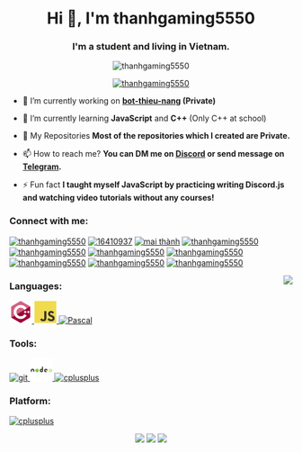 <h1 align="center">Hi 👋, I'm thanhgaming5550</h1>
<h3 align="center">I'm a student and living in Vietnam.</h3>

<p align="center"> <img src="https://komarev.com/ghpvc/?username=thanhgaming5550&label=Profile%20views&color=0e75b6&style=flat" alt="thanhgaming5550" /> </p>

<p align="center"> 
    <a href="https://github.com/ryo-ma/github-profile-trophy"><img src="https://github-profile-trophy.vercel.app/?username=thanhgaming5550&theme=darkhub&row=1&column=6" alt="thanhgaming5550"/> </a> 
</p>


- 🔭 I’m currently working on **[bot-thieu-nang](https://botthieunang.blogspot.com/) (Private)**

- 🌱 I’m currently learning **JavaScript** and **C++** (Only C++ at school)

- 📁 My Repositories **Most of the repositories which I created are Private.**

- 📫 How to reach me? **You can DM me on [Discord](https://discord.com/channels/@me/852937743381430342) or send message on [Telegram](https://t.me/thanhgaming5550).**

- ⚡ Fun fact **I taught myself JavaScript by practicing writing Discord.js and watching video tutorials without any courses!**


<h3 align="left">Connect with me:</h3>
<p align="left">
<a href="https://twitter.com/thanhgaming5550" target="blank"><img align="center" src="https://raw.githubusercontent.com/rahuldkjain/github-profile-readme-generator/master/src/images/icons/Social/twitter.svg" alt="thanhgaming5550" height="40" width="40" /></a>
<a href="https://stackoverflow.com/users/16410937" target="blank"><img align="center" src="https://raw.githubusercontent.com/rahuldkjain/github-profile-readme-generator/master/src/images/icons/Social/stack-overflow.svg" alt="16410937" height="40" width="40" /></a>
<a href="https://www.facebook.com/lachinh.vui.52459" target="blank"><img align="center" src="https://raw.githubusercontent.com/rahuldkjain/github-profile-readme-generator/master/src/images/icons/Social/facebook.svg" alt="mai thành" height="40" width="40" /></a>
<a href="https://www.youtube.com/channel/UCG931fUUMQJ4vpJGUQfwH7w" target="blank"><img align="center" src="https://raw.githubusercontent.com/rahuldkjain/github-profile-readme-generator/master/src/images/icons/Social/youtube.svg" alt="thanhgaming5550" height="40" width="40" /></a>
<a href="https://open.spotify.com/user/31lblbv6kp7lrkqsox4gtmigrupq" target="blank"><img align="center" src="https://open.scdn.co/cdn/images/favicon.5cb2bd30.ico" alt="thanhgaming5550" height="40" width="40" /></a>
<a href="https://steamcommunity.com/id/thanhgaming5550/" target="blank"><img align="center" src="https://upload.wikimedia.org/wikipedia/commons/thumb/8/83/Steam_icon_logo.svg/512px-Steam_icon_logo.svg.png" alt="thanhgaming5550" height="40" width="40" /></a>
<a href="https://www.twitch.tv/thanhgaming5550/" target="blank"><img align="center" src="https://www.freepnglogos.com/uploads/twitch-logo-vector-png-2.png" alt="thanhgaming5550" height="40" width="40" /></a>
<a href="https://www.pinterest.com/thanhgaming5550/" target="blank"><img align="center" src="https://s.pinimg.com/webapp/favicon-54a5b2af.png" alt="thanhgaming5550" height="40" width="40" /></a>
<a href="https://discord.com/users/384282911479693313" target="blank"><img align="center" src="https://i.imgur.com/CUl1zhb.png" alt="thanhgaming5550" height="40" width="40" /></a>
<a href="https://t.me/thanhgaming5550" target="blank"><img align="center" src="https://upload.wikimedia.org/wikipedia/commons/thumb/8/83/Telegram_2019_Logo.svg/800px-Telegram_2019_Logo.svg.png" alt="thanhgaming5550" height="40" width="40" /></a>
</p>


<p align="right"> 
<!---
    <a href="https://www.pinterest.com/pin/624241198351105697/"><img src="https://github.com/thanhgaming5550/thanhgaming5550/blob/main/bin/rounded-in-photoretrica.png?raw=true" align="right" height="260"></a>]
-->
	<a href="https://i.imgur.com/YqErliX.png"><img src="https://i.imgur.com/YqErliX.png" align="right" height="260"></a>
</p>

<h3 align="left">Languages:</h3>
<p align="left"> 
<a href="https://www.w3schools.com/cpp/" target="_blank" rel="noreferrer"> <img src="https://raw.githubusercontent.com/devicons/devicon/master/icons/cplusplus/cplusplus-original.svg" alt="cplusplus" width="40" height="40"/> </a> 
<a href="https://developer.mozilla.org/en-US/docs/Web/JavaScript" target="_blank" rel="noreferrer"> <img src="https://raw.githubusercontent.com/devicons/devicon/master/icons/javascript/javascript-original.svg" alt="javascript" width="40" height="40"/> </a> 
<a href="https://www.freepascal.org/" target="_blank" rel="noreferrer"> <img src="https://wiki.lazarus.freepascal.org/images/1/15/Lazarus-icons-lpi-proposal-bpsoftware.png" alt="Pascal" width="40" height="40"/> </a> 
</p>

<h3 align="left">Tools:</h3>
<p align="left"> 
<a href="https://git-scm.com/" target="_blank" rel="noreferrer"> <img src="https://www.vectorlogo.zone/logos/git-scm/git-scm-icon.svg" alt="git" width="40" height="40"/> </a> 
<a href="https://nodejs.org" target="_blank" rel="noreferrer"> <img src="https://raw.githubusercontent.com/devicons/devicon/master/icons/nodejs/nodejs-original-wordmark.svg" alt="nodejs" width="40" height="40"/> </a> 
<a href="https://code.visualstudio.com/" target="_blank" rel="noreferrer"> <img src="https://upload.wikimedia.org/wikipedia/commons/thumb/9/9a/Visual_Studio_Code_1.35_icon.svg/2048px-Visual_Studio_Code_1.35_icon.svg.png" alt="cplusplus" width="40" height="40"/> </a> 
</p>

<h3 align="left">Platform:</h3>
<p align="left"> <a href="https://www.microsoft.com/windows/" target="_blank" rel="noreferrer"> <img src="https://upload.wikimedia.org/wikipedia/commons/thumb/5/5f/Windows_logo_-_2012.svg/480px-Windows_logo_-_2012.svg.png" alt="cplusplus" width="40" height="40"/> </a> </p>



<p align="center">
    <img
        width="49%"
        src="https://github-readme-stats.vercel.app/api?username=thanhgaming5550&theme=radical&include_all_commits=true&count_private=true"
    />
    <img
        width="49%"
        src="https://github-readme-streak-stats.herokuapp.com/?user=thanhgaming5550&theme=radical"
    />
    <img
        width="49%"
        src="https://github-readme-stats.vercel.app/api/top-langs?username=thanhgaming5550&layout=compact&theme=radical&count_private=true"
    />
</p>
